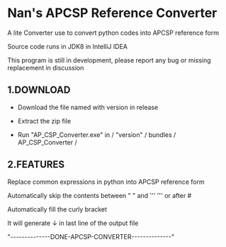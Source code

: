 # Nan's APCSP Reference Converter
A lite Converter use to convert python codes into APCSP reference form

Source code runs in JDK8 in IntelliJ IDEA

This program is still in development, please report any bug or missing replacement in discussion

## 1.DOWNLOAD
- Download the file named with version in release

- Extract the zip file

- Run "AP_CSP_Converter.exe" in / "version" / bundles / AP_CSP_Converter /

## 2.FEATURES

Replace common expressions in python into APCSP reference form

Automatically skip the contents between " " and ''' ''' or after #

Automatically fill the curly bracket

It will generate ↓ in last line of the output file

"--------------DONE-APCSP-CONVERTER--------------"
